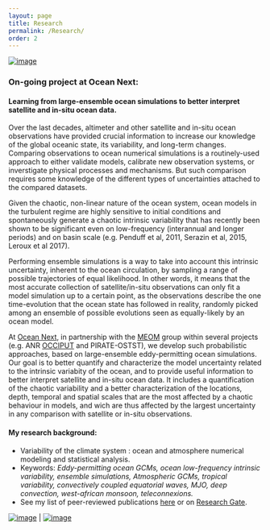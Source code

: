 ```yaml
---
layout: page
title: Research
permalink: /Research/
order: 2
---
```


[![image]({{site.baseurl}}/img/occischemewebsite_hiRes.png)](http://stephanieleroux.github.io/Research/) 


### On-going project at Ocean Next: 
#### Learning from large-ensemble ocean simulations to better interpret satellite and in-situ ocean data.

Over the last decades, altimeter and other satellite and in-situ ocean observations have provided crucial information to increase our knowledge of the global oceanic state, its variability, and long-term changes.
Comparing observations to ocean numerical simulations is a routinely-used approach to either validate models,  calibrate new observation systems, or inverstigate physical processes and mechanisms.  But such comparison requires some knowledge of the different types of uncertainties attached to the compared datasets.

Given the chaotic, non-linear nature of the ocean system, ocean models in the turbulent regime are highly sensitive to initial conditions and spontaneously generate a chaotic intrinsic variability that has recently been shown to be significant even on low-frequency (interannual and longer periods) and on basin scale (e.g. Penduff et al, 2011, Serazin et al, 2015, Leroux et al 2017).

Performing ensemble simulations is a way to take into account this intrinsic uncertainty, inherent to the ocean circulation, by sampling a range of possible trajectories of equal likelihood.
In other words, it means that the most accurate collection of satellite/in-situ observations can only fit a model simulation up to a certain point, as  the observations describe the one time-evolution that the ocean state has followed in reality, randomly picked among an ensemble of possible evolutions seen as equally-likely by an ocean model.

At [Ocean Next](http://www.ocean-next.fr), in partnership with the [MEOM](https://meom-group.github.io/) group within several projects (e.g.  ANR [OCCIPUT](https://meom-group.github.io/projects/occiput/) and  PIRATE-OSTST), we develop such  probabilistic approaches, based on large-ensemble eddy-permitting ocean simulations. Our goal is to better quantify and characterize the model uncertainty related to the intrinsic variabity of the ocean, and to provide useful information to better interpret satellite and in-situ ocean data. It includes  a quantification of the chaotic variability and a better characterization of the locations, depth, temporal and spatial scales that are the most affected by a chaotic behaviour in models, and wich are thus  affected by  the largest uncertainty in any comparison with satellite or in-situ observations.


#### My research background:
  - Variability of the climate system : ocean and atmosphere numerical modeling and statistical analysis. 
  - Keywords: *Eddy-permitting ocean GCMs, ocean low-frequency intrinsic variability, ensemble simulations, Atmospheric GCMs, tropical variability, convectively coupled equatorial waves, MJO, deep convection, west-african monsoon, teleconnexions.*
  - See my list of peer-reviewed publications [here](http://stephanieleroux.github.io/publications/) or on [Research Gate](http://www.researchgate.net/profile/Stephanie_Leroux).


[![image]({{site.baseurl}}/img/ensemble.png)](http://stephanieleroux.github.io/research) | [![image]({{site.baseurl}}/img/hires.png)](https://stephanieleroux.github.io)